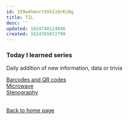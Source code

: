 ```yaml
---
id: 159w4hmnrtXVkIzQrKiNg
title: TIL
desc: ''
updated: 1624740124846
created: 1624365072799
---
```

### Today I learned series
Daily addition of new information, data or trivia 

[Barcodes and QR codes](./TIL.qrcode) <br>
[Microwave](./TIL.microwave)<br>
[Stenography](./TIL.stenography)<br><br>


[Back to home page](./index.md)